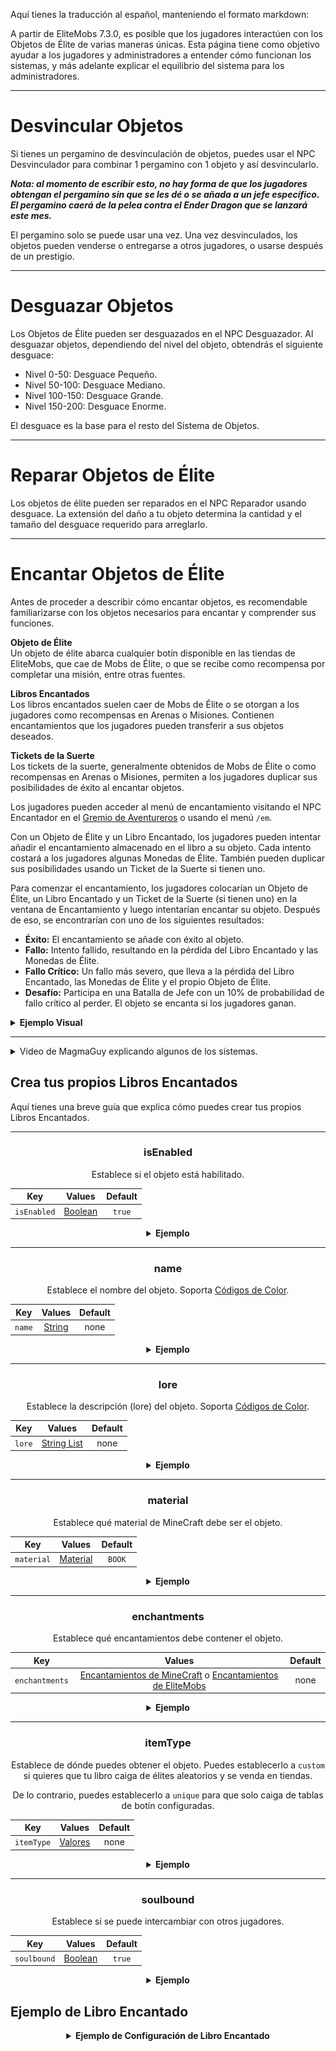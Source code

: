 Aquí tienes la traducción al español, manteniendo el formato markdown:

A partir de EliteMobs 7.3.0, es posible que los jugadores interactúen con los Objetos de Élite de varias maneras únicas. Esta página tiene como objetivo ayudar a los jugadores y administradores a entender cómo funcionan los sistemas, y más adelante explicar el equilibrio del sistema para los administradores.

***

# Desvincular Objetos

Si tienes un pergamino de desvinculación de objetos, puedes usar el NPC Desvinculador para combinar 1 pergamino con 1 objeto y así desvincularlo.

***Nota: al momento de escribir esto, no hay forma de que los jugadores obtengan el pergamino sin que se les dé o se añada a un jefe específico. El pergamino caerá de la pelea contra el Ender Dragon que se lanzará este mes.***

El pergamino solo se puede usar una vez. Una vez desvinculados, los objetos pueden venderse o entregarse a otros jugadores, o usarse después de un prestigio.

***

# Desguazar Objetos

Los Objetos de Élite pueden ser desguazados en el NPC Desguazador. Al desguazar objetos, dependiendo del nivel del objeto, obtendrás el siguiente desguace:

- Nivel 0-50: Desguace Pequeño.
- Nivel 50-100: Desguace Mediano.
- Nivel 100-150: Desguace Grande.
- Nivel 150-200: Desguace Enorme.

El desguace es la base para el resto del Sistema de Objetos.

***

# Reparar Objetos de Élite

Los objetos de élite pueden ser reparados en el NPC Reparador usando desguace. La extensión del daño a tu objeto determina la cantidad y el tamaño del desguace requerido para arreglarlo.

***

# Encantar Objetos de Élite

Antes de proceder a describir cómo encantar objetos, es recomendable familiarizarse con los objetos necesarios para encantar y comprender sus funciones.

**Objeto de Élite**
</br>Un objeto de élite abarca cualquier botín disponible en las tiendas de EliteMobs, que cae de Mobs de Élite, o que se recibe como recompensa por completar una misión, entre otras fuentes.

**Libros Encantados**
</br>Los libros encantados suelen caer de Mobs de Élite o se otorgan a los jugadores como recompensas en Arenas o Misiones. Contienen encantamientos que los jugadores pueden transferir a sus objetos deseados.

**Tickets de la Suerte**
</br>Los tickets de la suerte, generalmente obtenidos de Mobs de Élite o como recompensas en Arenas o Misiones, permiten a los jugadores duplicar sus posibilidades de éxito al encantar objetos.

Los jugadores pueden acceder al menú de encantamiento visitando el NPC Encantador en el [Gremio de Aventureros]($language$/elitemobs/adventurers_guild_world.md) o usando el menú `/em`.

Con un Objeto de Élite y un Libro Encantado, los jugadores pueden intentar añadir el encantamiento almacenado en el libro a su objeto. Cada intento costará a los jugadores algunas Monedas de Élite. También pueden duplicar sus posibilidades usando un Ticket de la Suerte si tienen uno.

Para comenzar el encantamiento, los jugadores colocarían un Objeto de Élite, un Libro Encantado y un Ticket de la Suerte (si tienen uno) en la ventana de Encantamiento y luego intentarían encantar su objeto. Después de eso, se encontrarían con uno de los siguientes resultados:

- **Éxito:** El encantamiento se añade con éxito al objeto.
- **Fallo:** Intento fallido, resultando en la pérdida del Libro Encantado y las Monedas de Élite.
- **Fallo Crítico:** Un fallo más severo, que lleva a la pérdida del Libro Encantado, las Monedas de Élite y el propio Objeto de Élite.
- **Desafío:** Participa en una Batalla de Jefe con un 10% de probabilidad de fallo crítico al perder. El objeto se encanta si los jugadores ganan.

<details>

<summary><b>Ejemplo Visual</b></summary>

<div align="center">

<video autoplay loop muted>
  <source src="../../../img/wiki/enchant_example.webm" type="video/webm">
  Your browser does not support the video tag.
</video>

</div>

</details>

***

<details>
  <summary>Video de MagmaGuy explicando algunos de los sistemas.</summary>

  <div style="text-align: center;">
    <iframe width="560" height="315" src="https://www.youtube.com/embed/MtfeS6fq0Pw" frameborder="0" allowfullscreen></iframe>
  </div>

</details>

## Crea tus propios Libros Encantados

Aquí tienes una breve guía que explica cómo puedes crear tus propios Libros Encantados.

<div align="center">

***

### isEnabled

Establece si el objeto está habilitado.

| Key         |      Values       | Default |
|-------------|:-----------------:|:-------:|
| `isEnabled` | [Boolean](#boolean) | `true`  |

<details>

<summary><b>Ejemplo</b></summary>

<div align="left">

```yml
isEnabled: true
```

</div>

</details>

***

### name

Establece el nombre del objeto. Soporta [Códigos de Color](#color_codes).

| Key         |      Values       | Default |
|-------------|:-----------------:|:-------:|
| `name` | [String](#string) |  none   |

<details>

<summary><b>Ejemplo</b></summary>

<div align="left">

```yml
name: '&aElite Custom Enchanted Book'
```

<div align="center">

![create_book_name.jpg](../../../img/wiki/create_book_name.jpg)

</div>

</div>

</details>

***

### lore

Establece la descripción (lore) del objeto. Soporta [Códigos de Color](#color_codes).

| Key         |           Values            | Default |
|-------------|:---------------------------:|:-------:|
| `lore` | [String List](#string_list) |  none   |

<details>

<summary><b>Ejemplo</b></summary>

<div align="left">

```yml
lore:
- '&2Usa este libro personalizado para'
- '&2encantar objetos en el encantador!'
```

<div align="center">

![create_book_lore.jpg](../../../img/wiki/create_book_lore.jpg)

</div>

</div>

</details>

***

### material

Establece qué material de MineCraft debe ser el objeto.

| Key         |      Values       | Default |
|-------------|:-----------------:|:-------:|
| `material` | [Material](#material) | `BOOK`  |

<details>

<summary><b>Ejemplo</b></summary>

<div align="left">

```yml
material: BOOK
```

<div align="center">

![create_book_material.jpg](../../../img/wiki/create_book_material.jpg)

</div>

</div>

</details>

***

### enchantments

Establece qué encantamientos debe contener el objeto.

| Key         |    Values    | Default |
|-------------|:------------:|:-------:|
| `enchantments` | [Encantamientos de MineCraft](https://hub.spigotmc.org/javadocs/spigot/org/bukkit/enchantments/Enchantment.html) o [Encantamientos de EliteMobs](es/elitemobs/custom_enchantments_list.md) |  none   |

<details>

<summary><b>Ejemplo</b></summary>

<div align="left">

```yml
enchantments:
- EARTHQUAKE,1
- LUCK,1
```

<div align="center">

![create_book_enchantments.jpg](../../../img/wiki/create_book_enchantments.jpg)

</div>

</div>

</details>

***

### itemType

Establece de dónde puedes obtener el objeto. Puedes establecerlo a `custom` si quieres que tu libro caiga de élites aleatorios y se venda en tiendas.

De lo contrario, puedes establecerlo a `unique` para que solo caiga de tablas de botín configuradas.

| Key         |    Values    | Default |
|-------------|:------------:|:-------:|
| `itemType` | [Valores](es/elitemobs/creating_items.md&section=itemtype) |  none   |

<details>

<summary><b>Ejemplo</b></summary>

<div align="left">

```yml
itemType: custom
```

</div>

</details>

***

### soulbound

Establece si se puede intercambiar con otros jugadores.

| Key         |    Values    | Default |
|-------------|:------------:|:-------:|
| `soulbound` | [Boolean](#boolean) | `true`  |

<details>

<summary><b>Ejemplo</b></summary>

<div align="left">

```yml
soulbound: true
```

</div>

</details>

</div>

## Ejemplo de Libro Encantado

<div align="center">

<details>

<summary><b>Ejemplo de Configuración de Libro Encantado</b></summary>

<div align="left">

```yml
isEnabled: true
material: BOOK
name: '&5Excellent Mining Enchanted Book'
lore:
- '&2Usado para encantar objetos en el encantador!'
enchantments:
- MENDING,1
- DRILLING,1
itemType: UNIQUE
soulbound: false
```

Como puedes ver, crear tus Libros Encantados no es tan complicado. La mayoría de las configuraciones son ajustes regulares que usarías al crear un [objeto](es/elitemobs/creating_items.md).

Excepto que, por supuesto, aquí nuestro enfoque principal sería la sección `enchantments`. Nuestro libro de ejemplo tiene un encantamiento de MineCraft `MENDING` y un encantamiento de EliteMobs `DRILLING`.

Esto haría de nuestro libro de ejemplo un excelente libro que querrías usar en un pico.

</div>

</details>

</div>